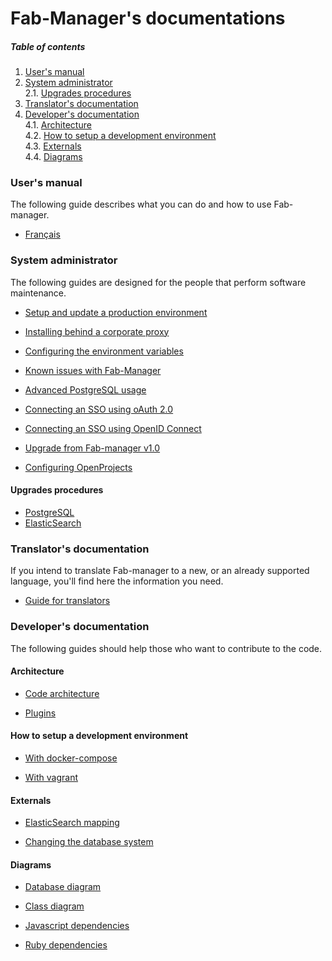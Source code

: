 # Fab-Manager's documentations

##### Table of contents

1. [User's manual](#users-manual)<br/>
2. [System administrator](#system-administrator)<br/>
2.1. [Upgrades procedures](#upgrades-procedures)<br/>
3. [Translator's documentation](#translators-documentation)<br/>
4. [Developer's documentation](#developers-documentation)<br/>
4.1. [Architecture](#architecture)<br/>
4.2. [How to setup a development environment](#how-to-setup-a-development-environment)<br/>
4.3. [Externals](#externals)<br/>
4.4. [Diagrams](#diagrams)<br/>

### User's manual
The following guide describes what you can do and how to use Fab-manager.
 - [Français](fr/guide_utilisation_fab_manager_v5.0.pdf)

### System administrator
The following guides are designed for the people that perform software maintenance.
- [Setup and update a production environment](production_readme.md)

- [Installing behind a corporate proxy](proxy.md)

- [Configuring the environment variables](environment.md)

- [Known issues with Fab-Manager](known-issues.md)

- [Advanced PostgreSQL usage](postgresql_readme.md)

- [Connecting an SSO using oAuth 2.0](sso_with_github.md)
- [Connecting an SSO using OpenID Connect](sso_open_id_connect.md)

- [Upgrade from Fab-manager v1.0](upgrade_v1.md)

- [Configuring OpenProjects](open_projects.md)

#### Upgrades procedures
- [PostgreSQL](postgres_upgrade.md)
- [ElasticSearch](elastic_upgrade.md)

### Translator's documentation
If you intend to translate Fab-manager to a new, or an already supported language, you'll find here the information you need. 
- [Guide for translators](translation_readme.md)

### Developer's documentation
The following guides should help those who want to contribute to the code.
#### Architecture
- [Code architecture](architecture.md)

- [Plugins](plugins.md)

#### How to setup a development environment
- [With docker-compose](development_readme.md)

- [With vagrant](virtual-machine.md)

#### Externals
- [ElasticSearch mapping](elasticsearch.md)

- [Changing the database system](postgresql_readme.md#using-another-dbms)

#### Diagrams
- [Database diagram](database.svg)

- [Class diagram](class-diagram.svg)

- [Javascript dependencies](js-modules-dependencies.svg)

- [Ruby dependencies](gem-dependencies.svg)
